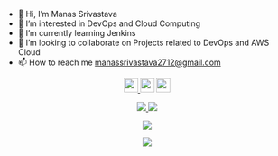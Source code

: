 - 👋 Hi, I’m Manas Srivastava
- 👀 I’m interested in DevOps and Cloud Computing
- 🌱 I’m currently learning Jenkins
- 💞️ I’m looking to collaborate on Projects related to DevOps and AWS Cloud
- 📫 How to reach me manassrivastava2712@gmail.com

<p align="center"><a href="https://twitter.com/manas_2712">
<img src="https://img.shields.io/badge/twitter-%231DA1F2.svg?&style=for-the-badge&logo=twitter&logoColor=white" height=25>
</a> <a href="https://www.linkedin.com/in/manas-srivastava-015290190/">
<img src="https://img.shields.io/badge/linkedin-%230077B5.svg?&style=for-the-badge&logo=linkedin&logoColor=white" height=25></a>
<a href="https://www.instagram.com/manas27_12/">
<img src="https://img.shields.io/badge/instagram-%23E4405F.svg?&style=for-the-badge&logo=instagram&logoColor=white" height=25></a>

<p align=center>
  <a href="https://github.com/manas1072">
    <img src="https://badges.pufler.dev/visits/manas1072/manas1072?style=flat-square&color=black&logo=github">
  </a>
  <a href="https://github.com/manas1072?tab=repositories">
    <img src="https://badges.pufler.dev/repos/manas1072?style=flat-square&color=black&logo=github">
  </a>
</p>
<p align="center">
<a href="https://github.com/manas1072"><img src="https://img.shields.io/github/followers/manas1072?style=social"></a>
</p>

<p align=center>  
  <img align=center src="https://github-readme-stats.vercel.app/api?username=manas1072&show_icons=true&theme=radical">
</p>
